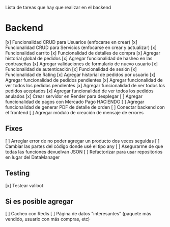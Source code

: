 Lista de tareas que hay que realizar en el backend

# Backend

[x] Funcionalidad CRUD para Usuarios (enfocarse en crear)
[x] Funcionalidad CRUD para Servicios (enfocarse en crear y actualizar)
[x] Funcionalidad carrito
[x] Funcionalidad de detalles de compra
[x] Agregar historial global de pedidos
[x] Agregar funcionalidad de hasheo en las contraseñas 
[x] Agregar validaciones de formulario de nuevo usuario
[x] Funcionalidad de autenticación
[x] Funcionalidad de sesión 
[x] Funcionalidad de Rating
[x] Agregar historial de pedidos por usuario
[x] Agregar funcionalidad de pedidos pendientes
[x] Agregar funcionalidad de ver todos los pedidos pendientes 
[x] Agregar funcionalidad de ver todos los pedidos aceptados
[x] Agregar funcionalidad de ver todos los pedidos anulados
[x] Crear servidor en Render para desplegar
[ ] Agregar funcionalidad de pagos con Mercado Pago HACIENDO
[ ] Agregar funcionalidad de generar PDF de detalle de orden
[ ] Conectar backend con el frontend
[ ] Agregar módulo de creación de mensaje de errores

## Fixes

[ ] Arreglar error de no poder agregar un producto dos veces seguidas
[ ] Cambiar las partes del código donde usé el tipo any
[ ] Asegurarme de que todas las funciones devuelvan JSON
[ ] Refactorizar para usar repositorios en lugar del DataManager

## Testing

[x] Testear valibot

## Si es posible agregar
[ ] Cacheo con Redis
[ ] Página de datos "interesantes" (paquete más vendido, usuario con más compras, etc)